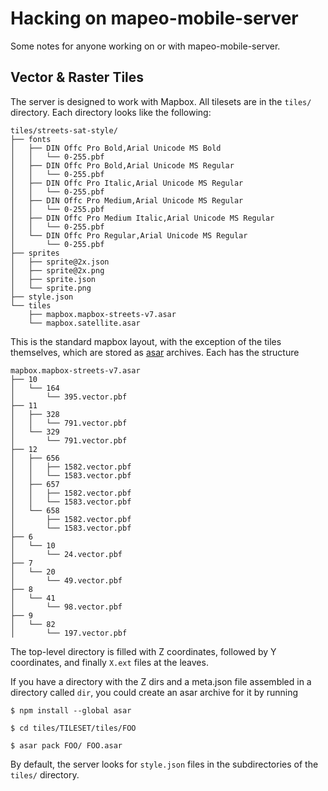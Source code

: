 # Hacking on mapeo-mobile-server

Some notes for anyone working on or with mapeo-mobile-server.

## Vector & Raster Tiles

The server is designed to work with Mapbox. All tilesets are in the `tiles/`
directory. Each directory looks like the following:

```
tiles/streets-sat-style/
├── fonts
│   ├── DIN Offc Pro Bold,Arial Unicode MS Bold
│   │   └── 0-255.pbf
│   ├── DIN Offc Pro Bold,Arial Unicode MS Regular
│   │   └── 0-255.pbf
│   ├── DIN Offc Pro Italic,Arial Unicode MS Regular
│   │   └── 0-255.pbf
│   ├── DIN Offc Pro Medium,Arial Unicode MS Regular
│   │   └── 0-255.pbf
│   ├── DIN Offc Pro Medium Italic,Arial Unicode MS Regular
│   │   └── 0-255.pbf
│   └── DIN Offc Pro Regular,Arial Unicode MS Regular
│       └── 0-255.pbf
├── sprites
│   ├── sprite@2x.json
│   ├── sprite@2x.png
│   ├── sprite.json
│   └── sprite.png
├── style.json
└── tiles
    ├── mapbox.mapbox-streets-v7.asar
    └── mapbox.satellite.asar
```

This is the standard mapbox layout, with the exception of the tiles themselves,
which are stored as [asar](https://github.com/electron/asar) archives. Each has
the structure

```
mapbox.mapbox-streets-v7.asar
├── 10
│   └── 164
│       └── 395.vector.pbf
├── 11
│   ├── 328
│   │   └── 791.vector.pbf
│   └── 329
│       └── 791.vector.pbf
├── 12
│   ├── 656
│   │   ├── 1582.vector.pbf
│   │   └── 1583.vector.pbf
│   ├── 657
│   │   ├── 1582.vector.pbf
│   │   └── 1583.vector.pbf
│   └── 658
│       ├── 1582.vector.pbf
│       └── 1583.vector.pbf
├── 6
│   └── 10
│       └── 24.vector.pbf
├── 7
│   └── 20
│       └── 49.vector.pbf
├── 8
│   └── 41
│       └── 98.vector.pbf
├── 9
│   └── 82
│       └── 197.vector.pbf
```

The top-level directory is filled with Z coordinates, followed by Y coordinates,
and finally `X.ext` files at the leaves.

If you have a directory with the Z dirs and a meta.json file assembled in a
directory called `dir`, you could create an asar archive for it by running

```
$ npm install --global asar

$ cd tiles/TILESET/tiles/FOO

$ asar pack FOO/ FOO.asar
```

By default, the server looks for `style.json` files in the subdirectories of the
`tiles/` directory.

